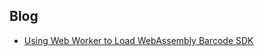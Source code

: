 ## Blog
- [Using Web Worker to Load WebAssembly Barcode SDK](https://www.codepool.biz/web-worker-load-webassembly-barcode.html)
